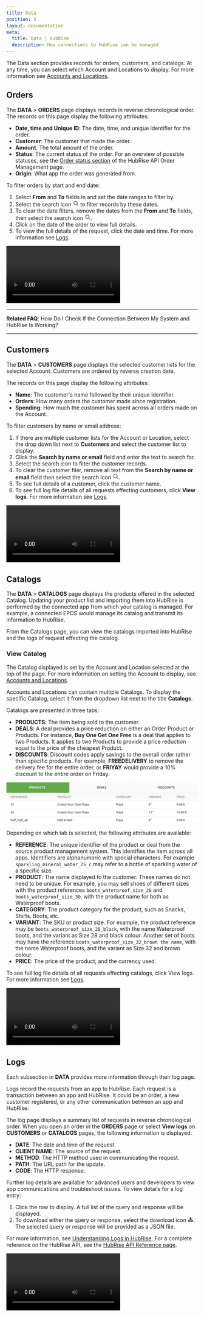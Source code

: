 ```yaml
---
title: Data
position: 5
layout: documentation
meta:
  title: Data | HubRise
  description: How connections to HubRise can be managed.
---
```


The Data section provides records for orders, customers, and catalogs. At any time, you can select which Account and Locations to display. For more information see [Accounts and Locations](/docs/getting-started/#accounts-and-locations).

## Orders

The **DATA** > **ORDERS** page displays records in reverse chronological order. The records on this page display the following attributes:

- **Date, time and Unique ID**: The date, time, and unique identifier for the order.
- **Customer**: The customer that made the order.
- **Amount**: The total amount of the order.
- **Status**: The current status of the order. For an overview of possible statuses, see the [Order status section](/developers/api/order-management/#order-status) of the HubRise API Order Management page.
- **Origin**: What app the order was generated from.

To filter orders by start and end date:

1. Select **From** and **To** fields in and set the date ranges to filter by.
1. Select the search icon <InlineImage width="17" height="17">![Search icon](../images/061-search.png)</InlineImage> to filter records by these dates.
1. To clear the date filters, remove the dates from the **From** and **To** fields, then select the search icon <InlineImage width="17" height="17">![Search icon](../images/061-search.png)</InlineImage>.
1. Click on the date of the order to view full details.
1. To view the full details of the request, click the date and time. For more information see [Logs](/docs/data/#logs).

<video controls title="Filter Orders by date">
  <source src="../images/016-en-data-filter-orders-by-date.webm" type="video/webm"/>
</video>

---

**Related FAQ**: <Link to="/docs/faqs/check-connection-between-my-system-and-hubrise/">How Do I Check If the Connection Between My System and HubRise Is Working?</Link>

---

## Customers

The **DATA** > **CUSTOMERS** page displays the selected customer lists for the selected Account. Customers are ordered by reverse creation date.

The records on this page display the following attributes:

- **Name**: The customer's name followed by their unique identifier.
- **Orders**: How many orders the customer made since registration.
- **Spending**: How much the customer has spent across all orders made on the Account.

To filter customers by name or email address:

1. If there are multiple customer lists for the Account or Location, select the drop down list next to **Customers** and select the customer list to display.
1. Click the **Search by name or email** field and enter the text to search for.
1. Select the search icon to filter the customer records.
1. To clear the customer filer, remove all text from the **Search by name or email** field then select the search icon <InlineImage width="17" height="17">![Search icon](../images/061-search.png)</InlineImage>.
1. To see full details of a customer, click the customer name.
1. To see full log file details of all requests effecting customers, click **View logs**. For more information see [Logs](/docs/data/#logs).

<video controls title="Filter customers">
  <source src="../images/029-en-filter-customers.webm" type="video/webm"/>
</video>

## Catalogs

The **DATA** > **CATALOGS** page displays the products offered in the selected Catalog. Updating your product list and importing them into HubRise is performed by the connected app from which your catalog is managed. For example, a connected EPOS would manage its catalog and transmit its information to HubRise.

From the Catalogs page, you can view the catalogs imported into HubRise and the logs of request effecting the catalog.

### View Catalog

The Catalog displayed is set by the Account and Location selected at the top of the page. For more information on setting the Account to display, see [Accounts and Locations](/docs/getting-started/#accounts-and-locations).

Accounts and Locations can contain multiple Catalogs. To display the specific Catalog, select it from the dropdown list next to the title **Catalogs**.

Catalogs are presented in three tabs:

- **PRODUCTS**: The item being sold to the customer.
- **DEALS**: A deal provides a price reduction on either an Order Product or Products. For instance, **Buy One Get One Free** is a deal that applies to two Products. It applies to two Products to provide a price reduction equal to the price of the cheapest Product.
- **DISCOUNTS**: Discount codes apply savings to the overall order rather than specific products. For example, **FREEDELIVERY** to remove the delivery fee for the entire order, or **FRIYAY** would provide a 10% discount to the entire order on Friday.

![HubRise Catalog Tabs](../images/053-en-2x-catalog-tabs.png)

Depending on which tab is selected, the following attributes are available:

- **REFERENCE**: The unique identifier of the product or deal from the source product management system. This identifies the item across all apps. Identifiers are alphanumeric with special characters. For example `sparkling_mineral_water_75_c` may refer to a bottle of sparkling water of a specific size.
- **PRODUCT**: The name displayed to the customer. These names do not need to be unique. For example, you may sell shoes of different sizes with the product references `boots_waterproof_size_28` and `boots_waterproof_size_30`, with the product name for both as Waterproof boots.
- **CATEGORY**: The product category for the product, such as Snacks, Shirts, Boots, etc.
- **VARIANT**: The SKU or product size. For example, the product reference may be `boots_waterproof_size_28_black`, with the name Waterproof boots, and the variant as Size 28 and black colour. Another set of boots may have the reference `boots_waterproof_size_32_brown the name`, with the name Waterproof boots, and the variant as Size 32 and brown colour.
- **PRICE**: The price of the product, and the currency used.

To see full log file details of all requests effecting catalogs, click View logs. For more information see [Logs](/docs/data/#logs).

<video controls title="Catalog tabs">
  <source src="../images/039-en-data-catalog-tabs.webm" type="video/webm"/>
</video>

## Logs

Each subsection in **DATA** provides more information through their log page.

Logs record the requests from an app to HubRise. Each request is a transaction between an app and HubRise. It could be an order, a new customer registered, or any other communication between an app and HubRise.

The log page displays a summary list of requests in reverse chronological order. When you open an order in the **ORDERS** page or select **View logs** on **CUSTOMERS** or **CATALOGS** pages, the following information is displayed:

- **DATE**: The date and time of the request.
- **CLIENT NAME**: The source of the request.
- **METHOD**: The HTTP method used in communicating the request.
- **PATH**: The URL path for the update.
- **CODE**: The HTTP response.

Further log details are available for advanced users and developers to view app communications and troubleshoot issues. To view details for a log entry:

1. Click the row to display. A full list of the query and response will be displayed.
1. To download either the query or response, select the download icon <InlineImage width="15" height="14">![Download icon](../images/058-download.png)</InlineImage>. The selected query or response will be provided as a JSON file.

For more information, see [Understanding Logs in HubRise](/docs/hubrise-logs). For a complete reference on the HubRise API, see the [HubRise API Reference page](/developers/api/general-concepts).

[comment]: # "Understanding Logs in HubRise link not working"

<video controls title="View logs example">
  <source src="../images/037-en-data-customers-view-logs.webm" type="video/webm"/>
</video>
